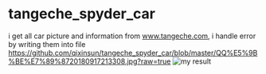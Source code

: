 # tangeche_spyder_car
i get all car picture and information from www.tangeche.com, i handle error by writing them into file
https://github.com/qixinsun/tangeche_spyder_car/blob/master/QQ%E5%9B%BE%E7%89%8720180917213308.jpg?raw=true
![my result](https://github.com/qixinsun/tangeche_spyder_car/blob/master/QQ%E5%9B%BE%E7%89%8720180917213308.jpg?raw=true)
